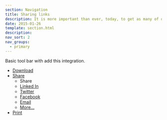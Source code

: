 ```yaml
---
section: Navigation
title: Sharing links
description: It is more important than ever, today, to get as many of our documents link to from external sources, make it easy for our users to share by including a simple share toolbar.
date: 2015-01-26
template: section.html
description:
nav_sort: 2
nav_groups:
  - primary
---
```


Basic tool bar with add this integration.

<div class="guide-example">
<ul class="share-links">
  <li><a href="#" title="Download a PDF version of this document">
    <span class="glyph-download"></span> <span class="label">Download</span></a>
  </li>
  <li class="dropdown" data-state="off" data-on="in" data-off="">
    <a href="#share-menu" class="action-link" data-toggle="state" title="Share">
      <i class="glyph-share"></i> <span class="label">Share</span> <span class="caret"></span>
    </a>
    <ul class="menu addthis_toolbox" id="share-menu" role="menu" aria-labelledby="nice-share">
      <li>Share</li>
      <!-- AddThis Buttons BEGIN -->
      <li><a title="Share via Linked In" href="#"><span class="glyph-linkedin"></span> Linked In</a></li>
      <li><a title="Tweet this link" href="#"><span class="glyph-twitter"></span> Twitter</a></li>
      <li><a title="Share on Facebook" href="#"><span class="glyph-facebook"></span> Facebook</a></li>
      <li><a title="Email" href="#"><span class="glyph-email-closed"></span> Email</a></li>
      <li><a title="View more services" href="#"><span class="glyph-plus"></span> More...</a></li>
      <!-- AddThis Buttons END -->
    </ul>
  </li>
  <li><a href="#" title="Print friendly version" rel="nofollow">
    <span class="glyph-print"></span> <span class="label">Print</span></a>
  </li>
</ul>
</div>
